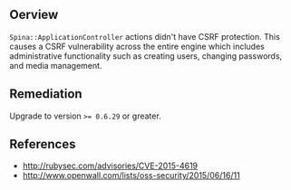 ## Oerview
`Spina::ApplicationController` actions didn't have CSRF protection. This causes a CSRF vulnerability across the entire engine which includes administrative functionality such as creating users, changing passwords, and media management.

## Remediation
Upgrade to version `>= 0.6.29` or greater.

## References
- http://rubysec.com/advisories/CVE-2015-4619
- http://www.openwall.com/lists/oss-security/2015/06/16/11
